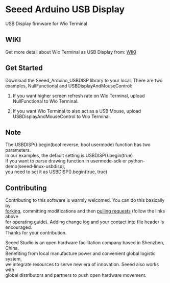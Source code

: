 # Seeed Arduino USB Display

USB Display firmware for Wio Terminal


## WIKI
Get more detail about Wio Terminal as USB Display from: 
[WIKI](https://wiki.seeedstudio.com/Wio-Terminal-HMI)


## Get Started
Download the Seeed_Arduino_USBDISP library to your local.
There are two examples, NullFunctional and USBDisplayAndMouseControl:

1. If you want higher screen refresh rate on Wio Terminal, upload NullFunctional to Wio Terminal.

2. If you want Wio Terminal to also act as a USB Mouse, upload USBDisplayAndMouseControl to Wio Terminal.


## Note
The USBDISP().begin(bool reverse, bool usermode) function has two parameters.<br>
In our examples, the default setting is USBDISP().begin(true)<br>
If you want to parse drawing function in usermode-sdk or python-demo(seeed-linux-usbdisp),<br>
you need to set it as USBDISP().begin(true, true)<br>


## Contributing
Contributing to this software is warmly welcomed. You can do this basically by<br>
[forking](https://help.github.com/articles/fork-a-repo), committing modifications and then [pulling requests](https://help.github.com/articles/using-pull-requests) (follow the links above<br>
for operating guide). Adding change log and your contact into file header is encouraged.<br>
Thanks for your contribution.

Seeed Studio is an open hardware facilitation company based in Shenzhen, China. <br>
Benefiting from local manufacture power and convenient global logistic system, <br>
we integrate resources to serve new era of innovation. Seeed also works with <br>
global distributors and partners to push open hardware movement.<br>

